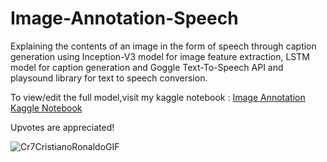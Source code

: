 # Image-Annotation-Speech
Explaining the contents of an image in the form of speech through caption generation using Inception-V3 model for image feature extraction, LSTM model for caption generation and Goggle Text-To-Speech API and playsound library for text to speech conversion.


To view/edit the full model,visit my kaggle notebook :
[Image Annotation Kaggle Notebook](https://www.kaggle.com/code/saritrath/image-annotation-1)

Upvotes are appreciated!

![Cr7CristianoRonaldoGIF](https://user-images.githubusercontent.com/77446629/201628920-13beb65d-0ab9-45fd-8e04-c3ed574d9256.gif)



